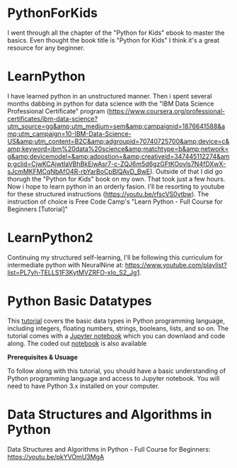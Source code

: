 # PythonForKids
I went through all the chapter of the "Python for Kids" ebook to master the basics. Even thought the book title is "Python for Kids" I think it's a great resource for any beginner. 

# LearnPython
I have learned python in an unstructured manner. Then i spent several months dabbing in python for data science with the "IBM Data Science Professional Certificate" program (https://www.coursera.org/professional-certificates/ibm-data-science?utm_source=gg&amp;utm_medium=sem&amp;campaignid=1876641588&amp;utm_campaign=10-IBM-Data-Science-US&amp;utm_content=B2C&amp;adgroupid=70740725700&amp;device=c&amp;keyword=ibm%20data%20science&amp;matchtype=b&amp;network=g&amp;devicemodel=&amp;adpostion=&amp;creativeid=347445112274&amp;gclid=CjwKCAjwtIaVBhBkEiwAsr7-c-ZQJ6m5d6gzGFtKOovls7N4fDXwX-sJcmMKFMCqNbAfO4R-rbYarBoCpBIQAvD_BwE). Outside of that I did go thorugh the "Python for Kids" book on my own. That took just a few hours.  Now i hope to learn python in an orderly fasion. I'll be resorting to youtube for these structured instructions (https://youtu.be/rfscVS0vtbw).  The instruction of choice is Free Code Camp's "Learn Python - Full Course for Beginners [Tutorial]"

# LearnPython2
Continuing my structured self-learning, I'll be following this curriculum for intermediate python with NeuralNine at: https://www.youtube.com/playlist?list=PL7yh-TELLS1F3KytMVZRFO-xIo_S2_Jg1.

# Python Basic Datatypes

This [tutorial](https://youtu.be/kvyT2x7JMps?si=aRzPyizXYonUjFTD) covers the basic data types in Python programming language, including integers, floating numbers, strings, booleans, lists, and so on. The tutorial comes with a [Jupyter notebook](python_datatypes_template.ipynb) which you can downlaod and code along. The coded out [notebook](python_datatypes_solution.ipynb) is also available

__Prerequisites & Usuage__
 
To follow along with this tutorial, you should have a basic understanding of Python programming language and access to Jupyter notebook. You will need to have Python 3.x installed on your computer.

# Data Structures and Algorithms in Python
Data Structures and Algorithms in Python - Full Course for Beginners: https://youtu.be/pkYVOmU3MgA
